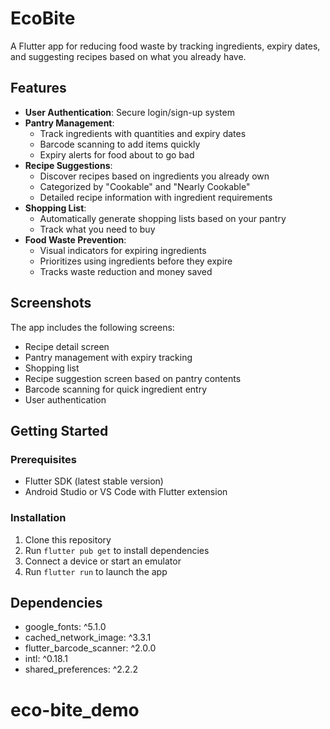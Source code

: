 # EcoBite

A Flutter app for reducing food waste by tracking ingredients, expiry dates, and suggesting recipes based on what you already have.

## Features

- **User Authentication**: Secure login/sign-up system
- **Pantry Management**:
  - Track ingredients with quantities and expiry dates
  - Barcode scanning to add items quickly
  - Expiry alerts for food about to go bad
- **Recipe Suggestions**:
  - Discover recipes based on ingredients you already own
  - Categorized by "Cookable" and "Nearly Cookable"
  - Detailed recipe information with ingredient requirements
- **Shopping List**:
  - Automatically generate shopping lists based on your pantry
  - Track what you need to buy
- **Food Waste Prevention**:
  - Visual indicators for expiring ingredients
  - Prioritizes using ingredients before they expire
  - Tracks waste reduction and money saved

## Screenshots

The app includes the following screens:

- Recipe detail screen
- Pantry management with expiry tracking
- Shopping list
- Recipe suggestion screen based on pantry contents
- Barcode scanning for quick ingredient entry
- User authentication

## Getting Started

### Prerequisites

- Flutter SDK (latest stable version)
- Android Studio or VS Code with Flutter extension

### Installation

1. Clone this repository
2. Run `flutter pub get` to install dependencies
3. Connect a device or start an emulator
4. Run `flutter run` to launch the app

## Dependencies

- google_fonts: ^5.1.0
- cached_network_image: ^3.3.1
- flutter_barcode_scanner: ^2.0.0
- intl: ^0.18.1
- shared_preferences: ^2.2.2
# eco-bite_demo
